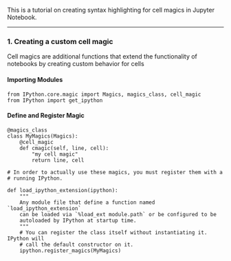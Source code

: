 This is a tutorial on creating syntax highlighting for cell magics in Jupyter Notebook. 

---

### 1. Creating a custom cell magic

Cell magics are additional functions that extend the functionality of notebooks by creating custom behavior for cells

#### Importing Modules



```
from IPython.core.magic import Magics, magics_class, cell_magic
from IPython import get_ipython
```

#### Define and Register Magic

```
@magics_class
class MyMagics(Magics):
    @cell_magic
    def cmagic(self, line, cell):
        "my cell magic"
        return line, cell

# In order to actually use these magics, you must register them with a
# running IPython.

def load_ipython_extension(ipython):
    """
    Any module file that define a function named `load_ipython_extension`
    can be loaded via `%load_ext module.path` or be configured to be
    autoloaded by IPython at startup time.
    """
    # You can register the class itself without instantiating it.  IPython will
    # call the default constructor on it.
    ipython.register_magics(MyMagics)
```
